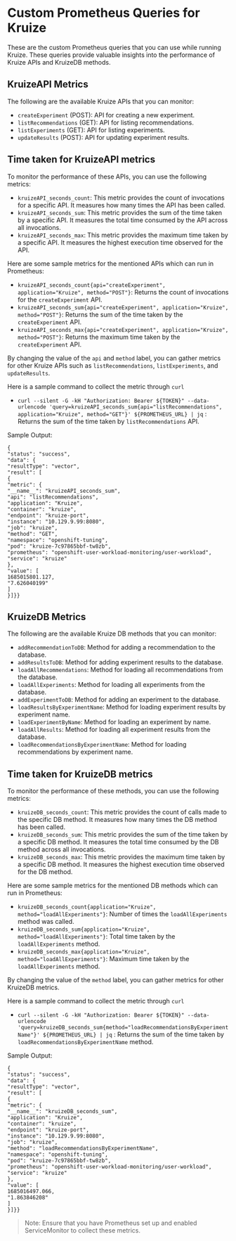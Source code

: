 # Custom Prometheus Queries for Kruize

These are the custom Prometheus queries that you can use while running Kruize. These queries provide valuable insights into the performance of Kruize APIs and KruizeDB methods.

## KruizeAPI Metrics

The following are the available Kruize APIs that you can monitor:

- `createExperiment` (POST): API for creating a new experiment.
- `listRecommendations` (GET): API for listing recommendations.
- `listExperiments` (GET): API for listing experiments.
- `updateResults` (POST): API for updating experiment results.

## Time taken for KruizeAPI metrics

To monitor the performance of these APIs, you can use the following metrics:

- `kruizeAPI_seconds_count`: This metric provides the count of invocations for a specific API. It measures how many times the API has been called.
- `kruizeAPI_seconds_sum`: This metric provides the sum of the time taken by a specific API. It measures the total time consumed by the API across all invocations.
- `kruizeAPI_seconds_max`: This metric provides the maximum time taken by a specific API. It measures the highest execution time observed for the API.

Here are some sample metrics for the mentioned APIs which can run in Prometheus:

- `kruizeAPI_seconds_count{api="createExperiment", application="Kruize", method="POST"}`: Returns the count of invocations for the `createExperiment` API.
- `kruizeAPI_seconds_sum{api="createExperiment", application="Kruize", method="POST"}`: Returns the sum of the time taken by the `createExperiment` API.
- `kruizeAPI_seconds_max{api="createExperiment", application="Kruize", method="POST"}`: Returns the maximum time taken by the `createExperiment` API.

By changing the value of the `api` and `method` label, you can gather metrics for other Kruize APIs such as `listRecommendations`, `listExperiments`, and `updateResults`.

Here is a sample command to collect the metric through `curl`
- `curl --silent -G -kH "Authorization: Bearer ${TOKEN}" --data-urlencode 'query=kruizeAPI_seconds_sum{api="listRecommendations", application="Kruize", method="GET"}' ${PROMETHEUS_URL} | jq` : 
Returns the sum of the time taken by `listRecommendations` API.
  
Sample Output:
```
{
"status": "success",
"data": {
"resultType": "vector",
"result": [
{
"metric": {
"__name__": "kruizeAPI_seconds_sum",
"api": "listRecommendations",
"application": "Kruize",
"container": "kruize",
"endpoint": "kruize-port",
"instance": "10.129.9.99:8080",
"job": "kruize",
"method": "GET",
"namespace": "openshift-tuning",
"pod": "kruize-7c97865bbf-tw8zb",
"prometheus": "openshift-user-workload-monitoring/user-workload",
"service": "kruize"
},
"value": [
1685015801.127,
"7.626040199"
]
}]}}
```

## KruizeDB Metrics

The following are the available Kruize DB methods that you can monitor:

- `addRecommendationToDB`: Method for adding a recommendation to the database.
- `addResultsToDB`: Method for adding experiment results to the database.
- `loadAllRecommendations`: Method for loading all recommendations from the database.
- `loadAllExperiments`: Method for loading all experiments from the database.
- `addExperimentToDB`: Method for adding an experiment to the database.
- `loadResultsByExperimentName`: Method for loading experiment results by experiment name.
- `loadExperimentByName`: Method for loading an experiment by name.
- `loadAllResults`: Method for loading all experiment results from the database.
- `loadRecommendationsByExperimentName`: Method for loading recommendations by experiment name.

## Time taken for KruizeDB metrics

To monitor the performance of these methods, you can use the following metrics:

- `kruizeDB_seconds_count`: This metric provides the count of calls made to the specific DB method. It measures how many times the DB method has been called.
- `kruizeDB_seconds_sum`: This metric provides the sum of the time taken by a specific DB method. It measures the total time consumed by the DB method across all invocations.
- `kruizeDB_seconds_max`: This metric provides the maximum time taken by a specific DB method. It measures the highest execution time observed for the DB method.

Here are some sample metrics for the mentioned DB methods which can run in Prometheus:

- `kruizeDB_seconds_count{application="Kruize", method="loadAllExperiments"}`: Number of times the `loadAllExperiments` method was called.
- `kruizeDB_seconds_sum{application="Kruize", method="loadAllExperiments"}`: Total time taken by the `loadAllExperiments` method.
- `kruizeDB_seconds_max{application="Kruize", method="loadAllExperiments"}`: Maximum time taken by the `loadAllExperiments` method.

By changing the value of the `method` label, you can gather metrics for other KruizeDB metrics.

Here is a sample command to collect the metric through `curl`
- `curl --silent -G -kH "Authorization: Bearer ${TOKEN}" --data-urlencode 'query=kruizeDB_seconds_sum{method="loadRecommendationsByExperimentName"}' ${PROMETHEUS_URL} | jq` :
  Returns the sum of the time taken by `loadRecommendationsByExperimentName` method.

Sample Output:
```
{
"status": "success",
"data": {
"resultType": "vector",
"result": [
{
"metric": {
"__name__": "kruizeDB_seconds_sum",
"application": "Kruize",
"container": "kruize",
"endpoint": "kruize-port",
"instance": "10.129.9.99:8080",
"job": "kruize",
"method": "loadRecommendationsByExperimentName",
"namespace": "openshift-tuning",
"pod": "kruize-7c97865bbf-tw8zb",
"prometheus": "openshift-user-workload-monitoring/user-workload",
"service": "kruize"
},
"value": [
1685016497.066,
"1.863846208"
]
}]}}
```

> Note: Ensure that you have Prometheus set up and enabled ServiceMonitor to collect these metrics.
